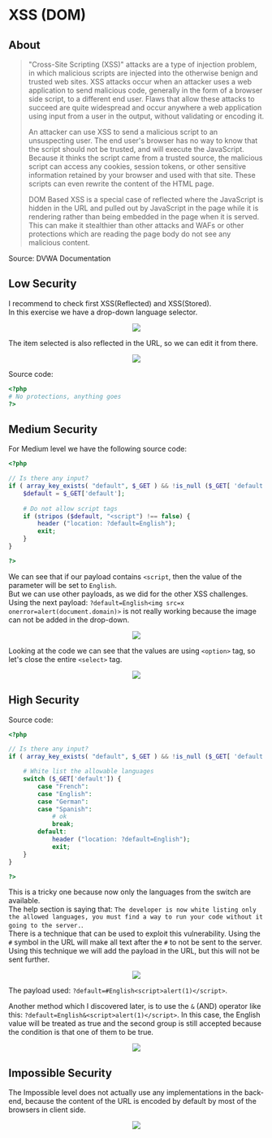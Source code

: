# XSS (DOM)

## About
> "Cross-Site Scripting (XSS)" attacks are a type of injection problem, in which malicious scripts are injected into the otherwise benign and trusted web sites. XSS attacks occur when an attacker uses a web application to send malicious code, generally in the form of a browser side script, to a different end user. Flaws that allow these attacks to succeed are quite widespread and occur anywhere a web application using input from a user in the output, without validating or encoding it.
> 
> An attacker can use XSS to send a malicious script to an unsuspecting user. The end user's browser has no way to know that the script should not be trusted, and will execute the JavaScript. Because it thinks the script came from a trusted source, the malicious script can access any cookies, session tokens, or other sensitive information retained by your browser and used with that site. These scripts can even rewrite the content of the HTML page.
> 
> DOM Based XSS is a special case of reflected where the JavaScript is hidden in the URL and pulled out by JavaScript in the page while it is rendering rather than being embedded in the page when it is served. This can make it stealthier than other attacks and WAFs or other protections which are reading the page body do not see any malicious content.

Source: DVWA Documentation

## Low Security
I recommend to check first XSS(Reflected) and XSS(Stored).<br/>
In this exercise we have a drop-down language selector.

<p align="center">
  <img src="https://github.com/Abdy01/DVWA-Walkthrough/blob/main/XSS(DOM)/!images/xssd1.png?raw=true">
</p>

The item selected is also reflected in the URL, so we can edit it from there.

<p align="center">
  <img src="https://github.com/Abdy01/DVWA-Walkthrough/blob/main/XSS(DOM)/!images/xssd2.png?raw=true">
</p>

Source code:
```php
<?php
# No protections, anything goes
?> 
```
## Medium Security
For Medium level we have the following source code:
```php
<?php

// Is there any input?
if ( array_key_exists( "default", $_GET ) && !is_null ($_GET[ 'default' ]) ) {
    $default = $_GET['default'];
    
    # Do not allow script tags
    if (stripos ($default, "<script") !== false) {
        header ("location: ?default=English");
        exit;
    }
}

?> 
```
We can see that if our payload contains `<script`, then the value of the parameter will be set to `English`.<br/>
But we can use other payloads, as we did for the other XSS challenges.<br/>
Using the next payload: `?default=English<img src=x onerror=alert(document.domain)>` is not really working because the image can not be added in the drop-down.

<p align="center">
  <img src="https://github.com/Abdy01/DVWA-Walkthrough/blob/main/XSS(DOM)/!images/xssd3.png?raw=true">
</p>

Looking at the code we can see that the values are using `<option>` tag, so let's close the entire `<select>` tag.

<p align="center">
  <img src="https://github.com/Abdy01/DVWA-Walkthrough/blob/main/XSS(DOM)/!images/xssd4.png?raw=true">
</p>

## High Security
Source code:
```php
<?php

// Is there any input?
if ( array_key_exists( "default", $_GET ) && !is_null ($_GET[ 'default' ]) ) {

    # White list the allowable languages
    switch ($_GET['default']) {
        case "French":
        case "English":
        case "German":
        case "Spanish":
            # ok
            break;
        default:
            header ("location: ?default=English");
            exit;
    }
}

?> 
```
This is a tricky one because now only the languages from the switch are available.<br/>
The help section is saying that: `The developer is now white listing only the allowed languages, you must find a way to run your code without it going to the server.`.<br/>
There is a technique that can be used to exploit this vulnerability. Using the `#` symbol in the URL will make all text after the `#` to not be sent to the server. Using this technique we will add the payload in the URL, but this will not be sent further.

<p align="center">
  <img src="https://github.com/Abdy01/DVWA-Walkthrough/blob/main/XSS(DOM)/!images/xssd5.png?raw=true">
</p>

The payload used: `?default=#English<script>alert(1)</script>`.

Another method which I discovered later, is to use the `&` (AND) operator like this: `?default=English&<script>alert(1)</script>`. In this case, the English value will be treated as true and the second group is still accepted because the condition is that one of them to be true.

<p align="center">
  <img src="https://github.com/Abdy01/DVWA-Walkthrough/blob/main/XSS(DOM)/!images/xssd6.png?raw=true">
</p>

## Impossible Security
The Impossible level does not actually use any implementations in the back-end, because the content of the URL is encoded by default by most of the browsers in client side.

<p align="center">
  <img src="https://github.com/Abdy01/DVWA-Walkthrough/blob/main/XSS(DOM)/!images/xssd7.png?raw=true">
</p>